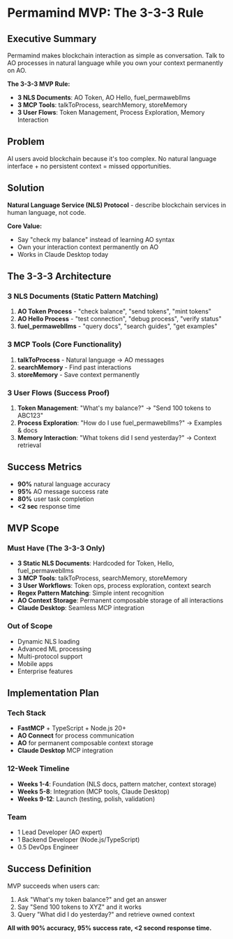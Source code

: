 # Permamind MVP: The 3-3-3 Rule

## Executive Summary

Permamind makes blockchain interaction as simple as conversation. Talk to AO processes in natural language while you own your context permanently on AO.

**The 3-3-3 MVP Rule:**
- **3 NLS Documents**: AO Token, AO Hello, fuel_permawebllms
- **3 MCP Tools**: talkToProcess, searchMemory, storeMemory  
- **3 User Flows**: Token Management, Process Exploration, Memory Interaction

## Problem
AI users avoid blockchain because it's too complex. No natural language interface + no persistent context = missed opportunities.

## Solution
**Natural Language Service (NLS) Protocol** - describe blockchain services in human language, not code.

**Core Value:**
- Say "check my balance" instead of learning AO syntax
- Own your interaction context permanently on AO
- Works in Claude Desktop today

## The 3-3-3 Architecture

### 3 NLS Documents (Static Pattern Matching)
1. **AO Token Process** - "check balance", "send tokens", "mint tokens"
2. **AO Hello Process** - "test connection", "debug process", "verify status"  
3. **fuel_permawebllms** - "query docs", "search guides", "get examples"

### 3 MCP Tools (Core Functionality)
1. **talkToProcess** - Natural language → AO messages
2. **searchMemory** - Find past interactions
3. **storeMemory** - Save context permanently

### 3 User Flows (Success Proof)
1. **Token Management**: "What's my balance?" → "Send 100 tokens to ABC123"
2. **Process Exploration**: "How do I use fuel_permawebllms?" → Examples & docs
3. **Memory Interaction**: "What tokens did I send yesterday?" → Context retrieval

## Success Metrics
- **90%** natural language accuracy
- **95%** AO message success rate  
- **80%** user task completion
- **<2 sec** response time

## MVP Scope

### Must Have (The 3-3-3 Only)
- **3 Static NLS Documents**: Hardcoded for Token, Hello, fuel_permawebllms
- **3 MCP Tools**: talkToProcess, searchMemory, storeMemory
- **3 User Workflows**: Token ops, process exploration, context search
- **Regex Pattern Matching**: Simple intent recognition
- **AO Context Storage**: Permanent composable storage of all interactions
- **Claude Desktop**: Seamless MCP integration

### Out of Scope  
- Dynamic NLS loading
- Advanced ML processing
- Multi-protocol support
- Mobile apps
- Enterprise features

## Implementation Plan

### Tech Stack
- **FastMCP** + TypeScript + Node.js 20+
- **AO Connect** for process communication
- **AO** for permanent composable context storage
- **Claude Desktop** MCP integration

### 12-Week Timeline
- **Weeks 1-4**: Foundation (NLS docs, pattern matcher, context storage)
- **Weeks 5-8**: Integration (MCP tools, Claude Desktop)
- **Weeks 9-12**: Launch (testing, polish, validation)

### Team
- 1 Lead Developer (AO expert)
- 1 Backend Developer (Node.js/TypeScript)
- 0.5 DevOps Engineer

## Success Definition
MVP succeeds when users can:
1. Ask "What's my token balance?" and get an answer
2. Say "Send 100 tokens to XYZ" and it works
3. Query "What did I do yesterday?" and retrieve owned context

**All with 90% accuracy, 95% success rate, <2 second response time.**